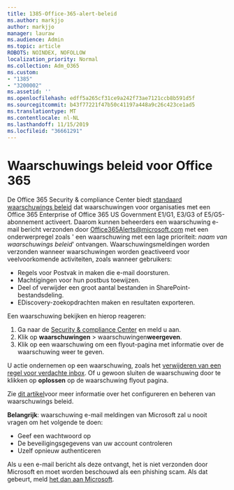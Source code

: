 ```yaml
---
title: 1385-Office-365-alert-beleid
ms.author: markjjo
author: markjjo
manager: lauraw
ms.audience: Admin
ms.topic: article
ROBOTS: NOINDEX, NOFOLLOW
localization_priority: Normal
ms.collection: Adm_O365
ms.custom:
- "1385"
- "3200002"
ms.assetid: ''
ms.openlocfilehash: edff5a265cf31ce9a242f73ae7121ccb8b591d5f
ms.sourcegitcommit: b43f77221f47b50c41197a448a9c26c423ce1ad5
ms.translationtype: MT
ms.contentlocale: nl-NL
ms.lasthandoff: 11/15/2019
ms.locfileid: "36661291"
---
```

# <a name="office-365-alert-policies"></a>Waarschuwings beleid voor Office 365

De Office 365 Security & compliance Center biedt [standaard waarschuwings beleid](https://docs.microsoft.com/office365/securitycompliance/alert-policies#default-alert-policies) dat waarschuwingen voor organisaties met een Office 365 Enterprise of Office 365 US Government E1/G1, E3/G3 of E5/G5-abonnement activeert. Daarom kunnen beheerders een waarschuwing e-mail bericht verzonden door Office365Alerts@microsoft.com met een onderwerpregel zoals ' een waarschuwing met een lage prioriteit: *naam van waarschuwings beleid*' ontvangen. Waarschuwingsmeldingen worden verzonden wanneer waarschuwingen worden geactiveerd voor veelvoorkomende activiteiten, zoals wanneer gebruikers:

- Regels voor Postvak in maken die e-mail doorsturen.
- Machtigingen voor hun postbus toewijzen.
- Deel of verwijder een groot aantal bestanden in SharePoint-bestandsdeling.
- EDiscovery-zoekopdrachten maken en resultaten exporteren.

Een waarschuwing bekijken en hierop reageren:

1. Ga naar de [Security & compliance Center](https://protection.office.com) en meld u aan.
2. Klik op **waarschuwingen** > waarschuwingen**weergeven**.
3. Klik op een waarschuwing om een flyout-pagina met informatie over de waarschuwing weer te geven.

U actie ondernemen op een waarschuwing, zoals het [verwijderen van een regel voor verdachte inbox](https://docs.microsoft.com/office365/securitycompliance/responding-to-a-compromised-email-account). Of u gewoon sluiten de waarschuwing door te klikken op **oplossen** op de waarschuwing flyout pagina.

Zie [dit artikel](https://docs.microsoft.com/office365/securitycompliance/alert-policies)voor meer informatie over het configureren en beheren van waarschuwings beleid.

**Belangrijk**: waarschuwing e-mail meldingen van Microsoft zal u nooit vragen om het volgende te doen:

- Geef een wachtwoord op
- De beveiligingsgegevens van uw account controleren
- Uzelf opnieuw authenticeren

Als u een e-mail bericht als deze ontvangt, het is niet verzonden door Microsoft en moet worden beschouwd als een phishing scam. Als dat gebeurt, meld [het dan aan Microsoft](https://docs.microsoft.com/office365/SecurityCompliance/report-junk-email-and-phishing-scams-in-outlook-on-the-web-eop).